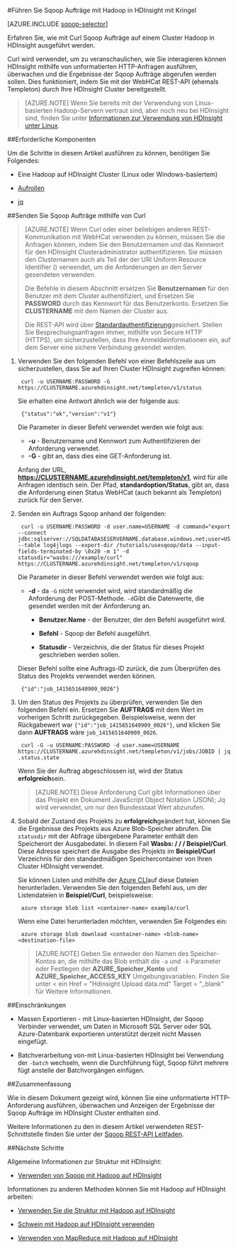 <properties
   pageTitle="Verwenden von Hadoop Sqoop mit Kringel in HDInsight | Microsoft Azure"
   description="Informationen Sie zum Sqoop Aufträge mit HDInsight mithilfe von Curl Remote zu übermitteln."
   services="hdinsight"
   documentationCenter=""
   authors="mumian"
   manager="jhubbard"
   editor="cgronlun"
    tags="azure-portal"/>

<tags
   ms.service="hdinsight"
   ms.devlang="na"
   ms.topic="article"
   ms.tgt_pltfrm="na"
   ms.workload="big-data"
   ms.date="10/21/2016"
   ms.author="jgao"/>

#<a name="run-sqoop-jobs-with-hadoop-in-hdinsight-with-curl"></a>Führen Sie Sqoop Aufträge mit Hadoop in HDInsight mit Kringel

[AZURE.INCLUDE [sqoop-selector](../../includes/hdinsight-selector-use-sqoop.md)]

Erfahren Sie, wie mit Curl Sqoop Aufträge auf einem Cluster Hadoop in HDInsight ausgeführt werden.

Curl wird verwendet, um zu veranschaulichen, wie Sie interagieren können HDInsight mithilfe von unformatierten HTTP-Anfragen ausführen, überwachen und die Ergebnisse der Sqoop Aufträge abgerufen werden sollen. Dies funktioniert, indem Sie mit der WebHCat REST-API (ehemals Templeton) durch Ihre HDInsight Cluster bereitgestellt.

> [AZURE.NOTE] Wenn Sie bereits mit der Verwendung von Linux-basierten Hadoop-Servern vertraut sind, aber noch neu bei HDInsight sind, finden Sie unter [Informationen zur Verwendung von HDInsight unter Linux](hdinsight-hadoop-linux-information.md).

##<a name="prerequisites"></a>Erforderliche Komponenten

Um die Schritte in diesem Artikel ausführen zu können, benötigen Sie Folgendes:

* Eine Hadoop auf HDInsight Cluster (Linux oder Windows-basiertem)

* [Aufrollen](http://curl.haxx.se/)

* [jq](http://stedolan.github.io/jq/)

##<a name="submit-sqoop-jobs-by-using-curl"></a>Senden Sie Sqoop Aufträge mithilfe von Curl

> [AZURE.NOTE] Wenn Curl oder einer beliebigen anderen REST-Kommunikation mit WebHCat verwenden zu können, müssen Sie die Anfragen können, indem Sie den Benutzernamen und das Kennwort für den HDInsight Clusteradministrator authentifizieren. Sie müssen den Clusternamen auch als Teil der der URI Uniform Resource Identifier () verwendet, um die Anforderungen an den Server gesendeten verwenden.
>
> Die Befehle in diesem Abschnitt ersetzen Sie **Benutzernamen** für den Benutzer mit dem Cluster authentifiziert, und Ersetzen Sie **PASSWORD** durch das Kennwort für das Benutzerkonto. Ersetzen Sie **CLUSTERNAME** mit dem Namen der Cluster aus.
>
> Die REST-API wird über [Standardauthentifizierung](http://en.wikipedia.org/wiki/Basic_access_authentication)gesichert. Stellen Sie Besprechungsanfragen immer, mithilfe von Secure HTTP (HTTPS), um sicherzustellen, dass Ihre Anmeldeinformationen ein, auf dem Server eine sichere Verbindung gesendet werden.

1. Verwenden Sie den folgenden Befehl von einer Befehlszeile aus um sicherzustellen, dass Sie auf Ihren Cluster HDInsight zugreifen können:

        curl -u USERNAME:PASSWORD -G https://CLUSTERNAME.azurehdinsight.net/templeton/v1/status

    Sie erhalten eine Antwort ähnlich wie der folgende aus:

        {"status":"ok","version":"v1"}

    Die Parameter in dieser Befehl verwendet werden wie folgt aus:

    * **-u** - Benutzername und Kennwort zum Authentifizieren der Anforderung verwendet.
    * **-G** - gibt an, dass dies eine GET-Anforderung ist.

    Anfang der URL, **https://CLUSTERNAME.azurehdinsight.net/templeton/v1**, wird für alle Anfragen identisch sein. Der Pfad, **standardoption/Status**, gibt an, dass die Anforderung einen Status WebHCat (auch bekannt als Templeton) zurück für den Server. 

2. Senden ein Auftrags Sqoop anhand der folgenden:


        curl -u USERNAME:PASSWORD -d user.name=USERNAME -d command="export --connect jdbc:sqlserver://SQLDATABASESERVERNAME.database.windows.net;user=USERNAME@SQLDATABASESERVERNAME;password=PASSWORD;database=SQLDATABASENAME --table log4jlogs --export-dir /tutorials/usesqoop/data --input-fields-terminated-by \0x20 -m 1" -d statusdir="wasbs:///example/curl" https://CLUSTERNAME.azurehdinsight.net/templeton/v1/sqoop

    Die Parameter in dieser Befehl verwendet werden wie folgt aus:

    * **-d** - da `-G` nicht verwendet wird, wird standardmäßig die Anforderung der POST-Methode. `-d`Gibt die Datenwerte, die gesendet werden mit der Anforderung an.

        * **Benutzer.Name** - der Benutzer, der den Befehl ausgeführt wird.

        * **Befehl** - Sqoop der Befehl ausgeführt.

        * **Statusdir** - Verzeichnis, die der Status für dieses Projekt geschrieben werden sollen.

    Dieser Befehl sollte eine Auftrags-ID zurück, die zum Überprüfen des Status des Projekts verwendet werden können.

        {"id":"job_1415651640909_0026"}

3. Um den Status des Projekts zu überprüfen, verwenden Sie den folgenden Befehl ein. Ersetzen Sie **AUFTRAGS** mit dem Wert im vorherigen Schritt zurückgegeben. Beispielsweise, wenn der Rückgabewert war `{"id":"job_1415651640909_0026"}`, und klicken Sie dann **AUFTRAGS** wäre `job_1415651640909_0026`.

        curl -G -u USERNAME:PASSWORD -d user.name=USERNAME https://CLUSTERNAME.azurehdinsight.net/templeton/v1/jobs/JOBID | jq .status.state

    Wenn Sie der Auftrag abgeschlossen ist, wird der Status **erfolgreich**sein.

    > [AZURE.NOTE] Diese Anforderung Curl gibt Informationen über das Projekt ein Dokument JavaScript Object Notation (JSON); Jq wird verwendet, um nur den Bundesstaat Wert abzurufen.

4. Sobald der Zustand des Projekts zu **erfolgreich**geändert hat, können Sie die Ergebnisse des Projekts aus Azure Blob-Speicher abrufen. Die `statusdir` mit der Abfrage übergebene Parameter enthält den Speicherort der Ausgabedatei. In diesem Fall **Wasbs: / / / Beispiel/Curl**. Diese Adresse speichert die Ausgabe des Projekts im **Beispiel/Curl** Verzeichnis für den standardmäßigen Speichercontainer von Ihren Cluster HDInsight verwendet.

    Sie können Listen und mithilfe der [Azure CLI](../xplat-cli-install.md)auf diese Dateien herunterladen. Verwenden Sie den folgenden Befehl aus, um der Listendateien in **Beispiel/Curl**, beispielsweise:

        azure storage blob list <container-name> example/curl

    Wenn eine Datei herunterladen möchten, verwenden Sie Folgendes ein:

        azure storage blob download <container-name> <blob-name> <destination-file>

    > [AZURE.NOTE] Geben Sie entweder den Namen des Speicher-Kontos an, die mithilfe das Blob enthält die `-a` und `-k` Parameter oder Festlegen der **AZURE\_Speicher\_Konto** und **AZURE\_Speicher\_ACCESS\_KEY** Umgebungsvariablen. Finden Sie unter < ein Href = "Hdinsight Upload data.md" Target = "_blank" für Weitere Informationen.

##<a name="limitations"></a>Einschränkungen

* Massen Exportieren - mit Linux-basierten HDInsight, der Sqoop Verbinder verwendet, um Daten in Microsoft SQL Server oder SQL Azure-Datenbank exportieren unterstützt derzeit nicht Massen eingefügt.

* Batchverarbeitung von-mit Linux-basierten HDInsight bei Verwendung der `-batch` wechseln, wenn die Durchführung fügt, Sqoop führt mehrere fügt anstelle der Batchvorgängen einfügen.

##<a name="summary"></a>Zusammenfassung

Wie in diesem Dokument gezeigt wird, können Sie eine unformatierte HTTP-Anforderung ausführen, überwachen und Anzeigen der Ergebnisse der Sqoop Aufträge im HDInsight Cluster enthalten sind.

Weitere Informationen zu den in diesem Artikel verwendeten REST-Schnittstelle finden Sie unter der <a href="https://sqoop.apache.org/docs/1.99.3/RESTAPI.html" target="_blank">Sqoop REST-API Leitfaden</a>.

##<a name="next-steps"></a>Nächste Schritte

Allgemeine Informationen zur Struktur mit HDInsight:

* [Verwenden von Sqoop mit Hadoop auf HDInsight](hdinsight-use-sqoop.md)

Informationen zu anderen Methoden können Sie mit Hadoop auf HDInsight arbeiten:

* [Verwenden Sie die Struktur mit Hadoop auf HDInsight](hdinsight-use-hive.md)

* [Schwein mit Hadoop auf HDInsight verwenden](hdinsight-use-pig.md)

* [Verwenden von MapReduce mit Hadoop auf HDInsight](hdinsight-use-mapreduce.md)

[hdinsight-sdk-documentation]: http://msdnstage.redmond.corp.microsoft.com/library/dn479185.aspx

[azure-purchase-options]: http://azure.microsoft.com/pricing/purchase-options/
[azure-member-offers]: http://azure.microsoft.com/pricing/member-offers/
[azure-free-trial]: http://azure.microsoft.com/pricing/free-trial/

[apache-tez]: http://tez.apache.org
[apache-hive]: http://hive.apache.org/
[apache-log4j]: http://en.wikipedia.org/wiki/Log4j
[hive-on-tez-wiki]: https://cwiki.apache.org/confluence/display/Hive/Hive+on+Tez
[import-to-excel]: http://azure.microsoft.com/documentation/articles/hdinsight-connect-excel-power-query/


[hdinsight-use-oozie]: hdinsight-use-oozie.md
[hdinsight-analyze-flight-data]: hdinsight-analyze-flight-delay-data.md




[hdinsight-provision]: hdinsight-provision-clusters.md
[hdinsight-submit-jobs]: hdinsight-submit-hadoop-jobs-programmatically.md
[hdinsight-upload-data]: hdinsight-upload-data.md

[powershell-here-strings]: http://technet.microsoft.com/library/ee692792.aspx


